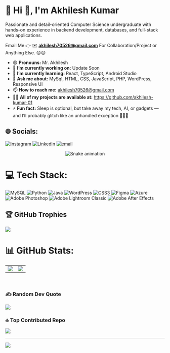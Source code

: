 # 💫 Hi 👋, I'm Akhilesh Kumar
Passionate and detail-oriented Computer Science undergraduate with hands-on experience in backend development, databases, and full-stack web applications.

Email Me 👉 ✉️ **akhilesh70526@gmail.com** For Collaboration/Project or Anything Else. 😊😊
- 😄 **Pronouns:** Mr. Akhilesh
- 🔭 **I’m currently working on:** Update Soon
- 🌱 **I’m currently learning:** React, TypeScript, Android Studio
- 💬 **Ask me about:** MySql, HTML, CSS, JavaScript, PHP, WordPress, Responsive UI
- 📫 **How to reach me:** akhilesh70526@gmail.com
- 👨‍💻 **All of my projects are available at:** https://github.com/akhilesh-kumar-01
- ⚡ **Fun fact:** Sleep is optional, but take away my tech, AI, or gadgets — and I’ll probably glitch like an unhandled exception 🧠💥📲
## 🌐 Socials:
[![Instagram](https://img.shields.io/badge/Instagram-%23E4405F.svg?logo=Instagram&logoColor=white)](https://instagram.com/akiro.02) [![LinkedIn](https://img.shields.io/badge/LinkedIn-%230077B5.svg?logo=linkedin&logoColor=white)](https://linkedin.com/in/akhilesh-kumar-6a2281257) [![email](https://img.shields.io/badge/Email-D14836?logo=gmail&logoColor=white)](mailto:akhilesh70526@gmail.com) 


<!-- Snake Game Repo View -->

<div align="center">
  <img src="https://profile-readme-generator.com/assets/snake.svg" alt="Snake animation" />
</div>

# 💻 Tech Stack:
![MySQL](https://img.shields.io/badge/mysql-4479A1.svg?style=for-the-badge&logo=mysql&logoColor=white) 
![Python](https://img.shields.io/badge/python-3670A0?style=for-the-badge&logo=python&logoColor=ffdd54) 
![Java](https://img.shields.io/badge/java-%23ED8B00.svg?style=for-the-badge&logo=java&logoColor=white)
![WordPress](https://img.shields.io/badge/WordPress-%23117AC9.svg?style=for-the-badge&logo=WordPress&logoColor=white) 
![CSS3](https://img.shields.io/badge/css3-%231572B6.svg?style=for-the-badge&logo=css3&logoColor=white) 
![Figma](https://img.shields.io/badge/figma-%23F24E1E.svg?style=for-the-badge&logo=figma&logoColor=white) 
![Azure](https://img.shields.io/badge/azure-%230072C6.svg?style=for-the-badge&logo=microsoftazure&logoColor=white) 
![Adobe Photoshop](https://img.shields.io/badge/adobe%20photoshop-%2331A8FF.svg?style=for-the-badge&logo=adobe%20photoshop&logoColor=white) 
![Adobe Lightroom Classic](https://img.shields.io/badge/Adobe%20Lightroom%20Classic-31A8FF.svg?style=for-the-badge&logo=Adobe%20Lightroom%20Classic&logoColor=white) 
![Adobe After Effects](https://img.shields.io/badge/Adobe%20After%20Effects-9999FF.svg?style=for-the-badge&logo=Adobe%20After%20Effects&logoColor=white)

## 🏆 GitHub Trophies
![](https://github-profile-trophy.vercel.app/?username=akhilesh-kumar-01&theme=radical&no-frame=false&no-bg=false&margin-w=4)


# 📊 GitHub Stats:

<table>
  <tr>
    <td>
      <img src="https://github-readme-stats.vercel.app/api/top-langs/?username=akhilesh-kumar-01&theme=dark&hide_border=false&include_all_commits=true&count_private=true&layout=compact" />
    </td>
    <td>
      <img src="https://github-readme-stats.vercel.app/api?username=akhilesh-kumar-01&theme=dark&hide_border=false&include_all_commits=true&count_private=true" />
    </td>
  </tr>
</table>

<br>





### ✍️ Random Dev Quote
![](https://quotes-github-readme.vercel.app/api?type=horizontal&theme=radical)

### 🔝 Top Contributed Repo
![](https://github-contributor-stats.vercel.app/api?username=akhilesh-kumar-01&limit=5&theme=dark&combine_all_yearly_contributions=true)

---
[![](https://visitcount.itsvg.in/api?id=akhilesh-kumar-01&icon=0&color=0)](https://visitcount.itsvg.in)

<!-- Proudly created with GPRM ( https://gprm.itsvg.in ) -->
